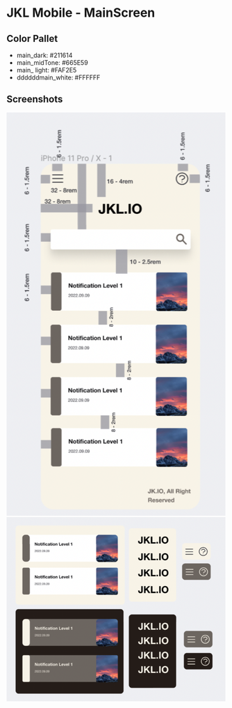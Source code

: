 # JKL Mobile - MainScreen

## Color Pallet

- main_dark:                 #211614
- main_midTone:          #665E59
- main_ light:                #FAF2E5
- ddddddmain_white:               #FFFFFF

## Screenshots

![1662680931018](image/README_MOBILE_MAIN/1662680931018.png)![1662680942047](image/README_MOBILE_MAIN/1662680942047.png)
